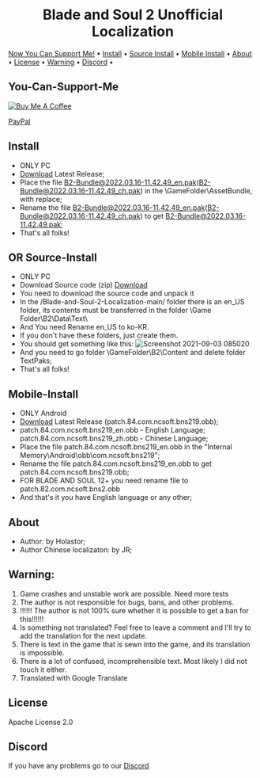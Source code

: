 <h1 align="center">
  <br>
  Blade and Soul 2 Unofficial Localization
  <br>
</h1>
  <a href="#You-Can-Support-Me">Now You Can Support Me!</a> •
  <a href="#Install">Install</a> •
  <a href="#Source-Install">Source Install</a> •
  <a href="#Mobile-Install">Mobile Install</a> •
  <a href="#About">About</a> •
  <a href="#License">License</a> •
  <a href="#Warning">Warning</a> •
  <a href="#Discord">Discord</a> •
</p>


## You-Can-Support-Me

<a href="https://www.buymeacoffee.com/Holastor" target="_blank"><img src="https://www.buymeacoffee.com/assets/img/custom_images/orange_img.png" alt="Buy Me A Coffee" style="height: auto !important;width: auto !important;" ></a>

[PayPal](https://www.paypal.me/holastor)

## Install

* ONLY PC
* [Download](https://github.com/Holastor/Blade-and-Soul-2-Localization/releases/tag/2.8.0) Latest Release;
* Place the file B2-Bundle@2022.03.16-11.42.49_en.pak(B2-Bundle@2022.03.16-11.42.49_ch.pak) in the \GameFolder\AssetBundle, with replace;
* Rename the file B2-Bundle@2022.03.16-11.42.49_en.pak(B2-Bundle@2022.03.16-11.42.49_ch.pak) to get B2-Bundle@2022.03.16-11.42.49.pak;
* That's all folks!
## OR Source-Install
* ONLY PC
* Download Source code (zip) [Download](https://github.com/Holastor/Blade-and-Soul-2-Localization/archive/refs/heads/main.zip)
* You need to download the source code and unpack it
* In the /Blade-and-Soul-2-Localization-main/ folder there is an en_US folder, its contents must be transferred in the folder \Game Folder\B2\Data\Text\
* And You need Rename en_US to ko-KR.
* If you don't have these folders, just create them.
* You should get something like this:
 ![Screenshot 2021-09-03 085020](https://user-images.githubusercontent.com/77208679/131947968-630a7edd-d2e2-4754-80e1-769d07ffa34a.png)
* And you need to go folder \GameFolder\B2\Content and delete folder TextPaks;
* That's all folks!

## Mobile-Install
* ONLY Android
* [Download](https://github.com/Holastor/Blade-and-Soul-2-Localization/releases/tag/2.8.0_M) Latest Release (patch.84.com.ncsoft.bns219.obb);
* patch.84.com.ncsoft.bns219_en.obb - English Language; patch.84.com.ncsoft.bns219_zh.obb - Chinese Language;
* Place the file patch.84.com.ncsoft.bns219_en.obb in the "Internal Memory\Android\obb\com.ncsoft.bns219";
* Rename the file patch.84.com.ncsoft.bns219_en.obb to get patch.84.com.ncsoft.bns219.obb;
* FOR BLADE AND SOUL 12+ you need rename file to patch.82.com.ncsoft.bns2.obb
* And that's it you have English language or any other;

## About
  * Author: by Holastor;
  * Author Chinese localizaton: by JR;

## Warning:
1) Game crashes and unstable work are possible. Need more tests
2) The author is not responsible for bugs, bans, and other problems.
3) !!!!!! The author is not 100% sure whether it is possible to get a ban for this!!!!!!
4) Is something not translated? Feel free to leave a comment and I'll try to add the translation for the next update.
5) There is text in the game that is sewn into the game, and its translation is impossible.
6) There is a lot of confused, incomprehensible text. Most likely I did not touch it either.
7) Translated with Google Translate

## License

Apache License 2.0

## Discord

If you have any problems go to our [Discord](https://discord.gg/ecbKmM5h6Q)
